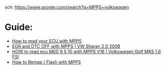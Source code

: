 sch: https://www.google.com/search?q=MPPS+volkswagen

# Guide:
- [How to read your ECU with MPPS](https://youtu.be/t7HgRtjxVbA)
- [EGR and DTC OFF with MPPS | VW Sharan 2,0 2008](https://youtu.be/TRTP4MznfMI)
- [HOW to read ecu MED 9 5 10 with MPPS V16 | Volkswagen Golf MK5 1.6 FSI](https://youtu.be/y5VNSrEQqe0)
- [How to Remap / Flash with MPPS](https://youtu.be/GtjPtYYFF9k)

